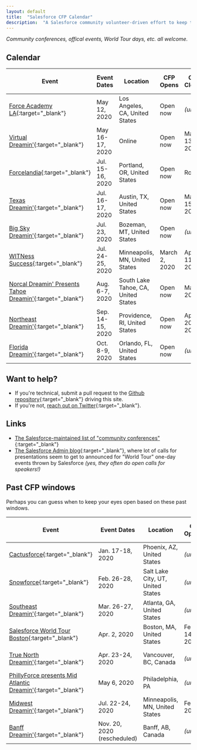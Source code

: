 ```yaml
---
layout: default
title:  "Salesforce CFP Calendar"
description:  "A Salesforce community volunteer-driven effort to keep track of open and upcoming calls for presentations"
---
```


_Community conferences, offical events, World Tour days, etc. all welcome._

## Calendar

| **Event** | **Event Dates** | **Location** | **CFP Opens** | **CFP Closes** | **Decisions Made _(approx.)_** | **CFP Form Link** | **Date Info Updated** |
| --- | --- | --- | --- | --- | --- | --- | --- |
| [Force Academy LA](https://www.forceacademyla.com/){:target="_blank"} | May 12, 2020 | Los Angeles, CA, United States | Open now | _(unk.)_ | _(unk.)_ | [Submit your idea](https://www.forceacademyla.com/become-a-speaker){:target="_blank"} | March 4, 2020 |
| [Virtual Dreamin'](http://virtualdreamin.com/){:target="_blank"} | May 16-17, 2020 | Online | Open now | Mar. 13, 2020 | ~ Late March_ | [Submit your idea](https://sessionize.com/virtualdreamin){:target="_blank"} | March 4, 2020 |
| [Forcelandia](http://forcelandia.com/){:target="_blank"} | Jul. 15-16, 2020 | Portland, OR, United States | Open now | Rolling | Rolling | [Submit your idea](http://forcelandia.com/2020-call-for-speakers/){:target="_blank"} | March 4, 2020 |
| [Texas Dreamin'](http://texasdreamin.org/){:target="_blank"} | Jul. 16-17, 2020 | Austin, TX, United States | Open now | March 15, 2020 | _(unk.)_ | [Submit your idea](https://docs.google.com/forms/u/2/d/e/1FAIpQLSeB-j55xkaE0l6syymXou_71v1lZwNjUhfmMEg1c5vO1gjFtQ/viewform?platform=hootsuite){:target="_blank"} | March 4, 2020 |
| [Big Sky Dreamin'](https://www.bigskydreamin.com/){:target="_blank"} | Jul. 23, 2020 | Bozeman, MT, United States | Open now | _(unk.)_ | May 2020 | [Submit your idea](http://go.bigskydreamin.com/speak){:target="_blank"} | March 4, 2020 |
| [WITNess Success](http://witnesssuccess.com/){:target="_blank"} | Jul. 24-25, 2020 | Minneapolis, MN, United States | March 2, 2020 | April 11, 2020 | _(unk.)_ | [Submit your idea](https://docs.google.com/forms/d/e/1FAIpQLSfXlSXUuCGCAHaTvt6RSJQWdVM2VGPkBywPioKYrUmWaK_XUw/viewform){:target="_blank"} | March 4, 2020 |
| [Norcal Dreamin' Presents Tahoe Dreamin'](https://www.norcaldreamin.com/){:target="_blank"} | Aug. 6-7, 2020 | South Lake Tahoe, CA, United States | Open now | May 8, 2020 | _(unk.)_ | [Submit your idea](https://www.norcaldreamin.com/call-for-speakers-tahoe20/){:target="_blank"} | March 4, 2020 |
| [Northeast Dreamin'](https://northeastdreamin.com/){:target="_blank"} | Sep. 14-15, 2020 | Providence, RI, United States | Open now | April 20, 2020 | ~ Late May | [Submit your idea](https://northeastdreamin.com/call-for-proposals/){:target="_blank"} | March 4, 2020 |
| [Florida Dreamin'](https://www.fldreamin.com/){:target="_blank"} | Oct. 8-9, 2020 | Orlando, FL, United States | Open now | _(unk.)_ | _(unk.)_ | [Submit your idea](https://www.fldreamin.com/speaker-submission/){:target="_blank"} | March 4, 2020 |



## Want to help?

* If you're technical, submit a pull request to the [Github repository](https://github.com/salesforcecommunitycfp/salesforcecommunitycfp.github.io){:target="_blank"} driving this site.
* If you're not, [reach out on Twitter](https://twitter.com/katiekodes){:target="_blank"}.

## Links

* [The Salesforce-maintained list of "community conferences"](https://trailhead.salesforce.com/en/community/events){:target="_blank"}
* [The Salesforce Admin blog](https://admin.salesforce.com/blog/){:target="_blank"}, where lot of calls for presentations seem to get to announced for "World Tour" one-day events thrown by Salesforce _(yes, they often do open calls for speakers!)_

## Past CFP windows

Perhaps you can guess when to keep your eyes open based on these past windows.

| **Event** | **Event Dates** | **Location** | **CFP Opened** | **CFP Closed** | **Decisions Made _(approx.)_** |
| --- | --- | --- | --- | --- | --- |
| [Cactusforce](https://www.cactusforce.com/){:target="_blank"} | Jan. 17-18, 2020 | Phoenix, AZ, United States | _(unk.)_ | Nov. 20, 2019 | _(unk.)_ |
| [Snowforce](https://snowforce.io/){:target="_blank"} | Feb. 26-28, 2020 | Salt Lake City, UT, United States | _(unk.)_ | Jan. 5, 2020 | _(unk.)_ |
| [Southeast Dreamin'](http://www.southeastdreamin.com/){:target="_blank"} | Mar. 26-27, 2020 | Atlanta, GA, United States | _(unk.)_ | Jan. 23, 2020 | _(unk.)_ |
| [Salesforce World Tour Boston](http://witnesssuccess.com/){:target="_blank"} | Apr. 2, 2020| Boston, MA, United States | Feb. 14, 2020 | _(unk.)_ | March 10, 2020 |
| [True North Dreamin'](https://www.truenorthdreamin.com/){:target="_blank"} | Apr. 23-24, 2020 | Vancouver, BC, Canada | _(unk.)_ | Jan. 17, 2020 | _(unk.)_ |
| [PhillyForce presents Mid Atlantic Dreamin'](https://midatlanticdreamin.com/){:target="_blank"} | May 6, 2020 | Philadelphia, PA | _(unk.)_ | Feb. 24, 2020 | _(unk.)_ |
| [Midwest Dreamin'](https://www.midwestdreamin.com/){:target="_blank"} | Jul. 22-24, 2020 | Minneapolis, MN, United States | Feb. 1, 2020 | Feb. 29, 2020 | _(unk.)_ |
| [Banff Dreamin'](https://www.banffdreamin.com/){:target="_blank"} | Nov. 20, 2020 (rescheduled) | Banff, AB, Canada | _(unk.)_ | Jan. 14, 2020 | _(unk.)_ |
